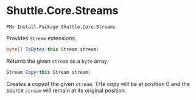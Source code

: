 # Shuttle.Core.Streams

```
PM> Install-Package Shuttle.Core.Streams
```

Provides `Stream` extensions.

``` c#
byte[] ToBytes(this Stream stream)
```

Returns the given `stream` as a `byte` array.

``` c#
Stream Copy(this Stream stream)
```

Creates a copyof the given `stream`.  THe copy will be at position 0 and the source `stream` will remain at its original position.

